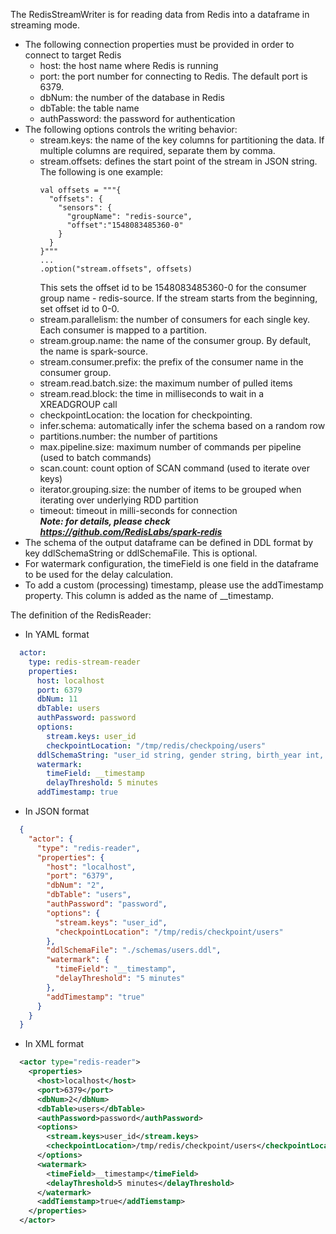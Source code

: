 The RedisStreamWriter is for reading data from Redis into a dataframe in streaming mode.

- The following connection properties must be provided in order to connect to target Redis
    - host: the host name where Redis is running
    - port: the port number for connecting to Redis. The default port is 6379.
    - dbNum: the number of the database in Redis
    - dbTable: the table name
    - authPassword: the password for authentication
- The following options controls the writing behavior:
    - stream.keys: the name of the key columns for partitioning the data. If multiple columns are required, separate them by comma.
    - stream.offsets: defines the start point of the stream in JSON string. The following is one example:
      ```
      val offsets = """{
        "offsets": {
          "sensors": {
            "groupName": "redis-source",
            "offset":"1548083485360-0"
          }
        }
      }"""
      ...
      .option("stream.offsets", offsets)
      ```
      This sets the offset id to be 1548083485360-0 for the consumer group name - redis-source. If the stream starts from the beginning, set offset id to 0-0.
    - stream.parallelism: the number of consumers for each single key. Each consumer is mapped to a partition.
    - stream.group.name: the name of the consumer group. By default, the name is spark-source.
    - stream.consumer.prefix: the prefix of the consumer name in the consumer group.
    - stream.read.batch.size: the maximum number of pulled items
    - stream.read.block: the time in milliseconds to wait in a XREADGROUP call
    - checkpointLocation: the location for checkpointing.
    - infer.schema: automatically infer the schema based on a random row
    - partitions.number: the number of partitions
    - max.pipeline.size: maximum number of commands per pipeline (used to batch commands)
    - scan.count: count option of SCAN command (used to iterate over keys)
    - iterator.grouping.size: the number of items to be grouped when iterating over underlying RDD partition
    - timeout: timeout in milli-seconds for connection  
      _**Note: for details, please check https://github.com/RedisLabs/spark-redis**_
- The schema of the output dataframe can be defined in DDL format by key ddlSchemaString or ddlSchemaFile. This is optional.
- For watermark configuration, the timeField is one field in the dataframe to be used for the delay calculation.
- To add a custom (processing) timestamp, please use the addTimestamp property. This column is added as the name of __timestamp.

The definition of the RedisReader:
- In YAML format
```yaml
  actor:
    type: redis-stream-reader
    properties:
      host: localhost
      port: 6379
      dbNum: 11
      dbTable: users
      authPassword: password
      options:
        stream.keys: user_id
        checkpointLocation: "/tmp/redis/checkpoing/users"
      ddlSchemaString: "user_id string, gender string, birth_year int, joined_at string"
      watermark:
        timeField: __timestamp
        delayThreshold: 5 minutes
      addTimestamp: true
```
- In JSON format
```json
  {
    "actor": {
      "type": "redis-reader",
      "properties": {
        "host": "localhost",
        "port": "6379",
        "dbNum": "2",
        "dbTable": "users",
        "authPassword": "password",
        "options": {
          "stream.keys": "user_id",
          "checkpointLocation": "/tmp/redis/checkpoint/users"
        },
        "ddlSchemaFile": "./schemas/users.ddl",
        "watermark": {
          "timeField": "__timestamp",
          "delayThreshold": "5 minutes"
        },
        "addTimestamp": "true"
      }
    }
  }
```
- In XML format
```xml
  <actor type="redis-reader">
    <properties>
      <host>localhost</host>
      <port>6379</port>
      <dbNum>2</dbNum>
      <dbTable>users</dbTable>
      <authPassword>password</authPassword>
      <options>
        <stream.keys>user_id</stream.keys>
        <checkpointLocation>/tmp/redis/checkpoint/users</checkpointLocation>
      </options>
      <watermark>
        <timeField>__timestamp</timeField>
        <delayThreshold>5 minutes</delayThreshold>
      </watermark>
      <addTiemstamp>true</addTiemstamp>
    </properties>
  </actor>
```
